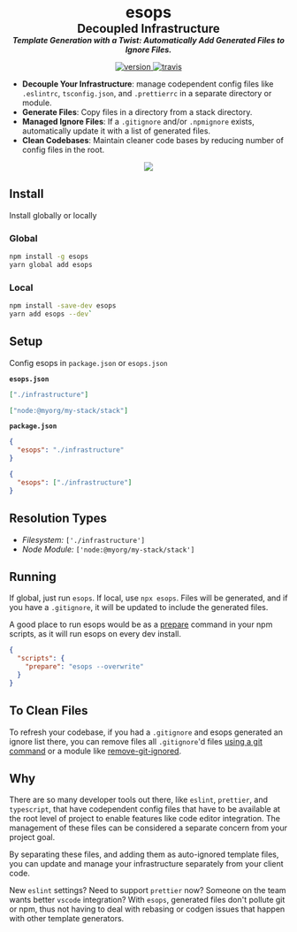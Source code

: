 <h1 align="center" style="margin:0; padding: 0; border: none">esops</h1>
<h2 align="center" style="margin:0; padding:0">Decoupled Infrastructure</h2>
<h5 align="center" style="margin:0; padding:0">Template Generation with a Twist: Automatically Add Generated Files to Ignore Files.</h5>

<p align="center">
  <a href="https://npmjs.org/package/esops">
    <img src="https://img.shields.io/npm/v/esops.svg" alt="version" />
  </a>
  <a href="https://travis-ci.org/sartaj/esops">
    <img src="https://travis-ci.com/sartaj/esops.svg?branch=master" alt="travis" />
  </a>
</p>

- **Decouple Your Infrastructure**: manage codependent config files like `.eslintrc`, `tsconfig.json`, and `.prettierrc` in a separate directory or module.
- **Generate Files**: Copy files in a directory from a stack directory.
- **Managed Ignore Files**: If a `.gitignore` and/or `.npmignore` exists, automatically update it with a list of generated files.
- **Clean Codebases**: Maintain cleaner code bases by reducing number of config files in the root.

<div align="center">

![ ](https://raw.githubusercontent.com/sartaj/esops/master/assets/esops-demo.gif)

</div>

## Install

Install globally or locally

### Global

```bash
npm install -g esops
yarn global add esops
```

### Local

```bash
npm install -save-dev esops
yarn add esops --dev`
```

## Setup

Config esops in `package.json` or `esops.json`

**`esops.json`**

```json
["./infrastructure"]
```

```json
["node:@myorg/my-stack/stack"]
```

**`package.json`**

```json
{
  "esops": "./infrastructure"
}
```

```json
{
  "esops": ["./infrastructure"]
}
```

## Resolution Types

- _Filesystem:_ `['./infrastructure']`
- _Node Module:_ `['node:@myorg/my-stack/stack']`

## Running

If global, just run `esops`. If local, use `npx esops`. Files will be generated, and if you have a `.gitignore`, it will be updated to include the generated files.

A good place to run esops would be as a [prepare](https://docs.npmjs.com/misc/scripts) command in your npm scripts, as it will run esops on every dev install.

```json
{
  "scripts": {
    "prepare": "esops --overwrite"
  }
}
```

## To Clean Files

To refresh your codebase, if you had a `.gitignore` and esops generated an ignore list there, you can remove files all `.gitignore`'d files [using a git command](https://stackoverflow.com/q/13541615) or a module like [remove-git-ignored](https://www.npmjs.com/package/remove-git-ignored).

## Why

There are so many developer tools out there, like `eslint`, `prettier`, and `typescript`, that have codependent config files that have to be available at the root level of project to enable features like code editor integration. The management of these files can be considered a separate concern from your project goal.

By separating these files, and adding them as auto-ignored template files, you can update and manage your infrastructure separately from your client code.

New `eslint` settings? Need to support `prettier` now? Someone on the team wants better `vscode` integration? With `esops`, generated files don't pollute git or npm, thus not having to deal with rebasing or codgen issues that happen with other template generators.
